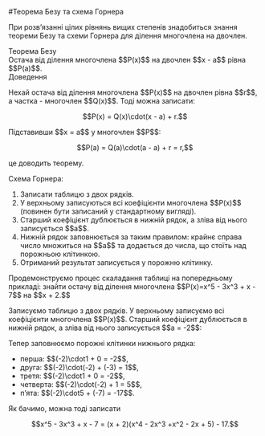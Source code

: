#Теорема Безу та схема Горнера

<p>При розв’язанні цілих рівнянь вищих степенів знадобиться знання теореми Безу та схеми Горнера для ділення многочлена на двочлен.</p>

<div class="space">
<div class="ebio-wrap">
<span class="ebio">Теорема Безу</span>
<div class="ebio-text">
Остача від ділення многочлена $$P(x)$$ на двочлен $$x - a$$ рівна $$P(a)$$.
</div>
</div>
</div>

<div class="space">
<div class="ebio-wrap">
<span class="ebio">Доведення</span>
<div class="ebio-text">
<p>Нехай остача від ділення многочлена $$P(x)$$ на двочлен рівна $$r$$, а частка - многочлен $$Q(x)$$. Тоді можна записати:</p>
<p align="center">$$P(x) = Q(x)\cdot(x - a) + r.$$</p>
<p>Підставивши $$x = a$$ у многочлен $$P$$:</p>
<p align="center">$$P(a) = Q(a)\cdot(a - a) + r = r,$$</p>
<p>це доводить теорему.</p>
</div>
</div>
</div>

<p>Схема Горнера:</p>

<ol>
<li>Записати таблицю з двох рядків.</li>
<li>У верхньому записуються всі коефіцієнти многочлена $$P(x)$$ (повинен бути записаний у стандартному вигляді).</li>
<li>Старший коефіцієнт дублюється в нижній рядок, а зліва від нього записується $$a$$.</li>
<li>Нижній рядок заповнюється за таким правилом: крайнє справа число множиться на $$a$$ та додається до числа, що стоїть над порожньою клітинкою.</li>
<li>Отриманий результат записується у порожню клітинку.</li>
</ol>

<p>Продемонструємо процес скаладання таблиці на попередньому прикладі: знайти остачу від ділення многочлена $$P(x)=x^5 - 3x^3 + x - 7$$ на $$x + 2.$$</p>

<p>Записуємо таблицю з двох рядків. У верхньому записуємо всі коефіцієнти многочлена $$P(x)$$. Старший коефіцієнт дублюється в нижній рядок, а зліва від нього записується $$a = -2$$:</p>

<p>Тепер заповнюємо порожні клітинки нижнього рядка:</p>

<ul>
<li>перша: $$(-2)\cdot<span color="#faaf00">1</span> + <span color="#0F5181">0</span> = <span color="#faaf00">-2</span>$$,</li>
<li>друга: $$(-2)\cdot(<span color="#faaf00">-2</span>) + (<span color="#0f5181">-3</span>) = <span color="#faaf00">1</span>$$,</li>
<li>третя: $$(-2)\cdot<span color="#faaf00">1</span> + <span color="#0f5181">0</span> = <span color="#faaf00">-2</span>$$,</li>
<li>четверта: $$(-2)\cdot(<span color="#faaf00">-2</span>) + <span color="#0f5181">1</span> = <span color="#faaf00">5</span>$$,</li>
<li>п’ята: $$(-2)\cdot<span color="#faaf00">5</span> + (<span color="#0f5181">-7</span>) = -17$$.</li>
</ul>

<p>Як бачимо, можна тоді записати</p> 

<p align="center">$$x^5 - 3x^3 + x - 7 = (x + 2)(x^4 - 2x^3 +x^2 - 2x + 5) - 17.$$</p>

